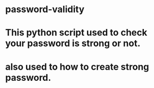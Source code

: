 # password-validity

# This python script used to check your password is strong or not.

# also used to how to create strong password.
